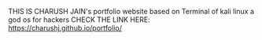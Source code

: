 THIS IS CHARUSH JAIN's portfolio website based on Terminal of kali linux a god os for hackers 
CHECK THE LINK HERE:
https://charushj.github.io/portfolio/
